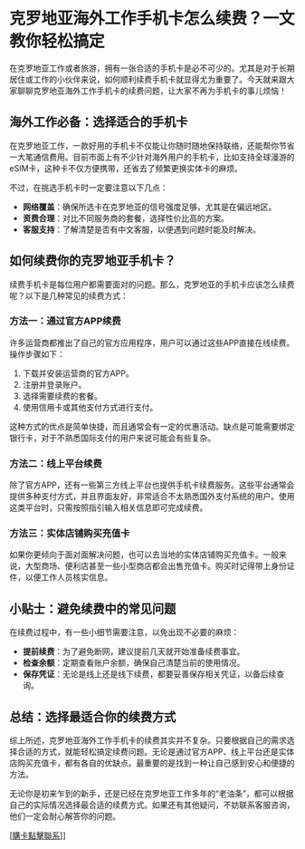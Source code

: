 # 克罗地亚海外工作手机卡怎么续费？一文教你轻松搞定

在克罗地亚工作或者旅游，拥有一张合适的手机卡是必不可少的。尤其是对于长期居住或工作的小伙伴来说，如何顺利续费手机卡就显得尤为重要了。今天就来跟大家聊聊克罗地亚海外工作手机卡的续费问题，让大家不再为手机卡的事儿烦恼！

## 海外工作必备：选择适合的手机卡

在克罗地亚工作，一款好用的手机卡不仅能让你随时随地保持联络，还能帮你节省一大笔通信费用。目前市面上有不少针对海外用户的手机卡，比如支持全球漫游的eSIM卡，这种卡不仅方便携带，还省去了频繁更换实体卡的麻烦。

不过，在挑选手机卡时一定要注意以下几点：
- **网络覆盖**：确保所选卡在克罗地亚的信号强度足够，尤其是在偏远地区。
- **资费合理**：对比不同服务商的套餐，选择性价比高的方案。
- **客服支持**：了解清楚是否有中文客服，以便遇到问题时能及时解决。

## 如何续费你的克罗地亚手机卡？

续费手机卡是每位用户都需要面对的问题。那么，克罗地亚的手机卡应该怎么续费呢？以下是几种常见的续费方式：

### 方法一：通过官方APP续费

许多运营商都推出了自己的官方应用程序，用户可以通过这些APP直接在线续费。操作步骤如下：
1. 下载并安装运营商的官方APP。
2. 注册并登录账户。
3. 选择需要续费的套餐。
4. 使用信用卡或其他支付方式进行支付。

这种方式的优点是简单快捷，而且通常会有一定的优惠活动。缺点是可能需要绑定银行卡，对于不熟悉国际支付的用户来说可能会有些复杂。

### 方法二：线上平台续费

除了官方APP，还有一些第三方线上平台也提供手机卡续费服务。这些平台通常会提供多种支付方式，并且界面友好，非常适合不太熟悉国外支付系统的用户。使用这类平台时，只需按照指引输入相关信息即可完成续费。

### 方法三：实体店铺购买充值卡

如果你更倾向于面对面解决问题，也可以去当地的实体店铺购买充值卡。一般来说，大型商场、便利店甚至一些小型商店都会出售充值卡。购买时记得带上身份证件，以便工作人员核实信息。

## 小贴士：避免续费中的常见问题

在续费过程中，有一些小细节需要注意，以免出现不必要的麻烦：
- **提前续费**：为了避免断网，建议提前几天就开始准备续费事宜。
- **检查余额**：定期查看账户余额，确保自己清楚当前的使用情况。
- **保存凭证**：无论是线上还是线下续费，都要妥善保存相关凭证，以备后续查询。

## 总结：选择最适合你的续费方式

综上所述，克罗地亚海外工作手机卡的续费其实并不复杂。只要根据自己的需求选择合适的方式，就能轻松搞定续费问题。无论是通过官方APP、线上平台还是实体店购买充值卡，都有各自的优缺点。最重要的是找到一种让自己感到安心和便捷的方法。

无论你是初来乍到的新手，还是已经在克罗地亚工作多年的“老油条”，都可以根据自己的实际情况选择最合适的续费方式。如果还有其他疑问，不妨联系客服咨询，他们一定会耐心解答你的问题。

[[購卡點擊聯系](https://t.me/s/esim1088)]]